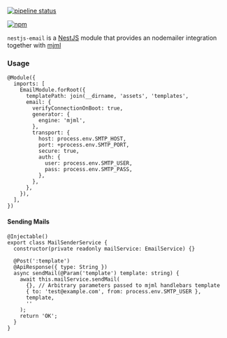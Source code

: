 [![pipeline status](https://github.com/Alphaport-OG/nestjs-email/actions/workflows/npm-publish/badge.svg)](https://github.com/alphaport-og/nestjs-email/commits/main)


[![npm](https://img.shields.io/npm/v/nestjs-email)](https://www.npmjs.com/package/nestjs-email)

`nestjs-email` is a [NestJS](https://nestjs.com/) module that provides an nodemailer integration together with [mjml](https://mjml.io/)


### Usage

```
@Module({
  imports: [
    EmailModule.forRoot({
      templatePath: join(__dirname, 'assets', 'templates',
      email: {
        verifyConnectionOnBoot: true,
        generator: {
          engine: 'mjml',
        },
        transport: {
          host: process.env.SMTP_HOST,
          port: +process.env.SMTP_PORT,
          secure: true,
          auth: {
            user: process.env.SMTP_USER,
            pass: process.env.SMTP_PASS,
          },
        },
      },
    }),
  ],
})
```

#### Sending Mails
```
@Injectable()
export class MailSenderService {
  constructor(private readonly mailService: EmailService) {}

  @Post(':template')
  @ApiResponse({ type: String })
  async sendMail(@Param('template') template: string) {
    await this.mailService.sendMail(
      {}, // Arbitrary parameters passed to mjml handlebars template
      { to: 'test@example.com', from: process.env.SMTP_USER },
      template,
      ''
    );
    return 'OK';
  }
}
```